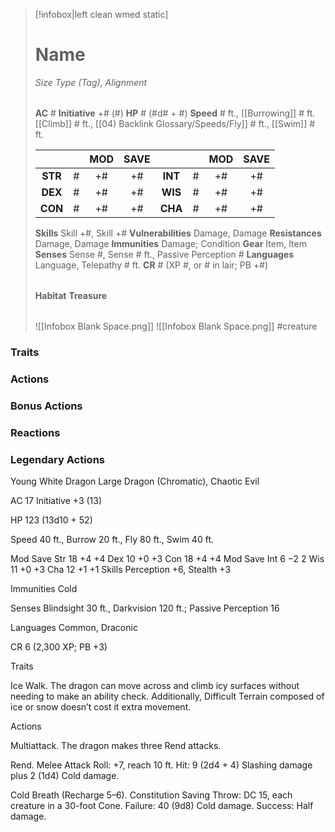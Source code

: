 > [!infobox|left clean wmed static]
> # Name
> *Size Type (Tag), Alignment*
> 
> | |
> | - |
> **AC** # **Initiative** +# (#)
> **HP** # (#d# + #)
> **Speed** # ft., [[Burrowing]] # ft. [[Climb]] # ft., [[04) Backlink Glossary/Speeds/Fly]] # ft., [[Swim]] # ft.
> 
> | | | MOD | SAVE | | | MOD | SAVE |
> | :-: | :-: | :-: | :-: | :-: | :-: | :-: | :-: |
> | **STR** | # | +# | +# | **INT** | # | +# | +# | 
> | **DEX** | # | +# | +# | **WIS** | # | +# | +# |
> | **CON** | # | +# | +# | **CHA** | # | +# | +# |
> **Skills** Skill +#, Skill +#
> **Vulnerabilities** Damage, Damage
> **Resistances** Damage, Damage
> **Immunities** Damage; Condition
> **Gear** Item, Item
> **Senses** Sense #, Sense # ft., Passive Perception #
> **Languages** Language, Telepathy # ft.
> **CR** # (XP #, or # in lair; PB +#)
>
> | |
> | - |
> **Habitat**
> **Treasure**
> 
> | |
> | - |
> ![[Infobox Blank Space.png]]
> ![[Infobox Blank Space.png]]
> #creature 


### Traits
### Actions
### Bonus Actions
### Reactions
### Legendary Actions
Young White Dragon
Large Dragon (Chromatic), Chaotic Evil

AC 17 Initiative +3 (13)

HP 123 (13d10 + 52)

Speed 40 ft., Burrow 20 ft., Fly 80 ft., Swim 40 ft.

Mod	Save
Str	18	+4	+4
Dex	10	+0	+3
Con	18	+4	+4
Mod	Save
Int	6	−2	2
Wis	11	+0	+3
Cha	12	+1	+1
Skills Perception +6, Stealth +3

Immunities Cold

Senses Blindsight 30 ft., Darkvision 120 ft.; Passive Perception 16

Languages Common, Draconic

CR 6 (2,300 XP; PB +3)

Traits

Ice Walk. The dragon can move across and climb icy surfaces without needing to make an ability check. Additionally, Difficult Terrain composed of ice or snow doesn’t cost it extra movement.

Actions

Multiattack. The dragon makes three Rend attacks.

Rend. Melee Attack Roll: +7, reach 10 ft. Hit: 9 (2d4 + 4) Slashing damage plus 2 (1d4) Cold damage.

Cold Breath (Recharge 5–6). Constitution Saving Throw: DC 15, each creature in a 30-foot Cone. Failure: 40 (9d8) Cold damage. Success: Half damage.